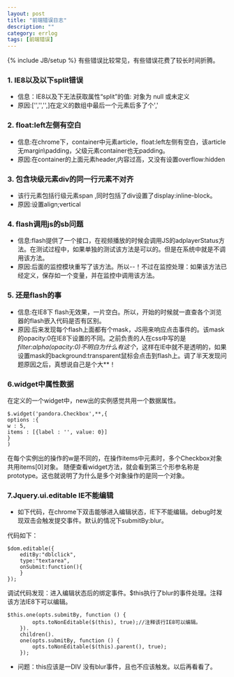 ```yaml
---
layout: post
title: "前端错误日志"
description: ""
category: errlog
tags: [前端错误]
---
```

{% include JB/setup %}
有些错误比较常见，有些错误花费了较长时间折腾。
  
### 1. IE8以及以下split错误

+ 信息：IE8以及下无法获取属性“split”的值: 对象为 null 或未定义
+ 原因:['','','',]在定义的数组中最后一个元素后多了个','

  
### 2. float:left左侧有空白
+ 信息:在chrome下，container中元素article，float:left左侧有空白，该article无margin\padding，父级元素container也无padding。
+ 原因:在container的上面元素header,内容过高，又没有设置overflow:hidden

  
### 3. 包含块级元素div的同一行元素不对齐
+ 该行元素包括行级元素span ,同时包括了div设置了display:inline-block。
+ 原因:设置align;vertical

  
### 4. flash调用js的sb问题
+ 信息:flash提供了一个接口，在视频播放的时候会调用JS的adplayerStatus方法。在测试过程中，如果单独的测试该方法是可以的。但是在系统中就是不调用该方法。
+ 原因:后面的监控模块重写了该方法。所以--！不过在监控处理：如果该方法已经定义，保存如一个变量，并在监控中调用该方法。

  
### 5. 还是flash的事
+ 信息:在IE8下 flash无效果，一片空白。所以，开始的时候就一直查各个浏览器的flash嵌入代码是否有区别。
+ 原因:后来发现每个flash上面都有个mask，JS用来响应点击事件的。该mask的opacity:0在IE8下设置的不同。之前负责的人在css中写的是*filter:alpha(opacity:0)不明白为什么有这个*，这样在IE中就不是透明的，如果设置mask的background:transparent鼠标会点击到flash上。调了半天发现问题原因之后，真想说自己是个大**！

  
### 6.widget中属性数据
在定义的一个widget中，new出的实例感觉共用一个数据属性。
  
	$.widget('pandora.Checkbox',**,{
	options :{
	w : 5,
	items : [{label : '', value: 0}]
	}
	)

在每个实例出的操作的w是不同的，在操作items中元素时，多个Checkbox对象共用items[0]对象。
随便查看widget方法，就会看到第三个形参名称是prototype。这也就说明了为什么是多个对象操作的是同一个对象。

### 7.Jquery.ui.editable IE不能编辑
+ 如下代码，在chrome下双击能够进入编辑状态，IE下不能编辑。debug时发现双击会触发提交事件。默认的情况下submitBy:blur。

代码如下：

	$dom.editable({
	    editBy:"dblclick",
	    type:"textarea",
	    onSubmit:function(){
		}
	});

调试代码发现：进入编辑状态后的绑定事件。$this执行了blur的事件处理。注释该方法IE8下可以编辑。

	$this.one(opts.submitBy, function () {
			opts.toNonEditable($(this), true);//注释该行IE8可以编辑。
		}).
		children().
		one(opts.submitBy, function () {
			opts.toNonEditable($(this).parent(), true);
		});

+ 问题：this应该是一DIV 没有blur事件，且也不应该触发。以后再看看了。
